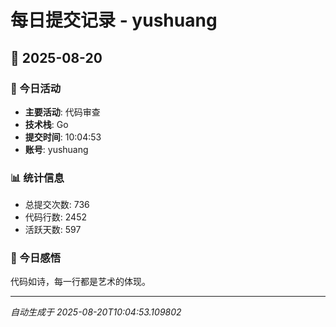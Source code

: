 # 每日提交记录 - yushuang

## 📅 2025-08-20

### 🎯 今日活动
- **主要活动**: 代码审查
- **技术栈**: Go
- **提交时间**: 10:04:53
- **账号**: yushuang

### 📊 统计信息
- 总提交次数: 736
- 代码行数: 2452
- 活跃天数: 597

### 💭 今日感悟
代码如诗，每一行都是艺术的体现。

---
*自动生成于 2025-08-20T10:04:53.109802*

